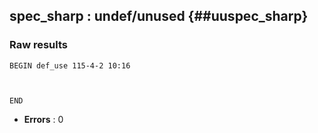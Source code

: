## spec_sharp : undef/unused {##uuspec_sharp}
### Raw results


~~~
BEGIN def_use 115-4-2 10:16



END
~~~

* **Errors** : 0

